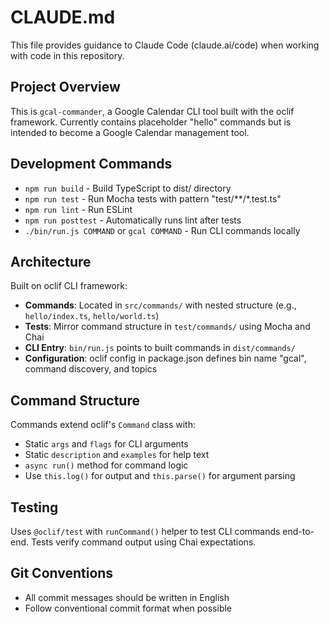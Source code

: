 # CLAUDE.md

This file provides guidance to Claude Code (claude.ai/code) when working with code in this repository.

## Project Overview

This is `gcal-commander`, a Google Calendar CLI tool built with the oclif framework. Currently contains placeholder "hello" commands but is intended to become a Google Calendar management tool.

## Development Commands

- `npm run build` - Build TypeScript to dist/ directory
- `npm run test` - Run Mocha tests with pattern "test/**/*.test.ts"  
- `npm run lint` - Run ESLint
- `npm run posttest` - Automatically runs lint after tests
- `./bin/run.js COMMAND` or `gcal COMMAND` - Run CLI commands locally

## Architecture

Built on oclif CLI framework:
- **Commands**: Located in `src/commands/` with nested structure (e.g., `hello/index.ts`, `hello/world.ts`)
- **Tests**: Mirror command structure in `test/commands/` using Mocha and Chai
- **CLI Entry**: `bin/run.js` points to built commands in `dist/commands/`
- **Configuration**: oclif config in package.json defines bin name "gcal", command discovery, and topics

## Command Structure

Commands extend oclif's `Command` class with:
- Static `args` and `flags` for CLI arguments
- Static `description` and `examples` for help text
- `async run()` method for command logic
- Use `this.log()` for output and `this.parse()` for argument parsing

## Testing

Uses `@oclif/test` with `runCommand()` helper to test CLI commands end-to-end. Tests verify command output using Chai expectations.

## Git Conventions

- All commit messages should be written in English
- Follow conventional commit format when possible